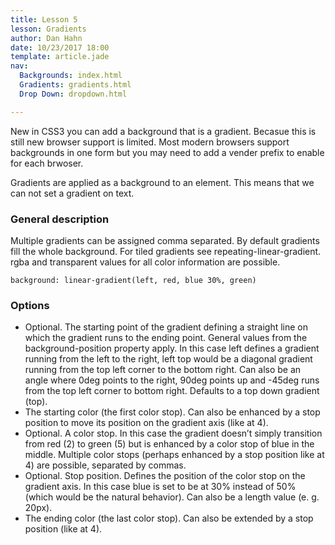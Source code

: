 ```yaml
---
title: Lesson 5
lesson: Gradients
author: Dan Hahn
date: 10/23/2017 18:00
template: article.jade
nav:
  Backgrounds: index.html
  Gradients: gradients.html
  Drop Down: dropdown.html

---
```


New in CSS3 you can add a background that is a gradient.  Becasue this is still new browser support is limited.  Most modern browsers support backgrounds in one form but you may need to add a vender prefix to enable for each brwoser.

Gradients are applied as a background to an element.  This means that we can not set a gradient on text.

### General description

Multiple gradients can be assigned comma separated. By default gradients fill the whole background. For tiled gradients see repeating-linear-gradient. rgba and transparent values for all color information are possible.

	background: linear-gradient(left, red, blue 30%, green)

### Options
* Optional. The starting point of the gradient defining a straight line on which the gradient runs to the ending point. General values from the background-position property apply. In this case left defines a gradient running from the left to the right, left top would be a diagonal gradient running from the top left corner to the bottom right. Can also be an angle where 0deg points to the right, 90deg points up and -45deg runs from the top left corner to bottom right. Defaults to a top down gradient (top).
* The starting color (the first color stop). Can also be enhanced by a stop position to move its position on the gradient axis (like at 4).
* Optional. A color stop. In this case the gradient doesn’t simply transition from red (2) to green (5) but is enhanced by a color stop of blue in the middle. Multiple color stops (perhaps enhanced by a stop position like at 4) are possible, separated by commas.
* Optional. Stop position. Defines the position of the color stop on the gradient axis. In this case blue is set to be at 30% instead of 50% (which would be the natural behavior). Can also be a length value (e. g. 20px).
* The ending color (the last color stop). Can also be extended by a stop position (like at 4).